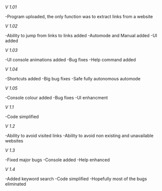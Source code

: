 *V 1.01*

-Program uploaded, the only function was to extract links from a website

*V 1.02*

-Ability to jump from links to links added
-Automode and Manual added
-UI added

*V 1.03*

-UI console animations added
-Bug fixes
-Help command added

*V 1.04*

-Shortcuts added
-Big bug fixes
-Safe fully autonomous automode

*V 1.05*

-Console colour added
-Bug fixes
-UI enhancment

*V 1.1*

-Code simplified

*V 1.2*

-Ability to avoid visited links
-Ability to avoid non existing and unavailable websites

*V 1.3*

-Fixed major bugs
-Console added
-Help enhanced

*V 1.4*

-Added keyword search
-Code simplified
-Hopefully most of the bugs eliminated
